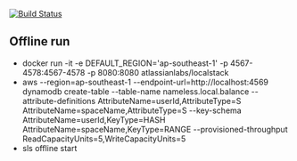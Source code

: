 
[![Build Status](https://travis-ci.org/utkarsh-bodake-n26/nameless.svg?branch=master)](https://travis-ci.org/utkarsh-bodake-n26/nameless)


## Offline run
* docker run -it -e DEFAULT_REGION='ap-southeast-1' -p 4567-4578:4567-4578 -p 8080:8080 atlassianlabs/localstack
* aws --region=ap-southeast-1 --endpoint-url=http://localhost:4569 dynamodb create-table --table-name nameless.local.balance  --attribute-definitions AttributeName=userId,AttributeType=S AttributeName=spaceName,AttributeType=S --key-schema AttributeName=userId,KeyType=HASH AttributeName=spaceName,KeyType=RANGE  --provisioned-throughput ReadCapacityUnits=5,WriteCapacityUnits=5
* sls offline start

